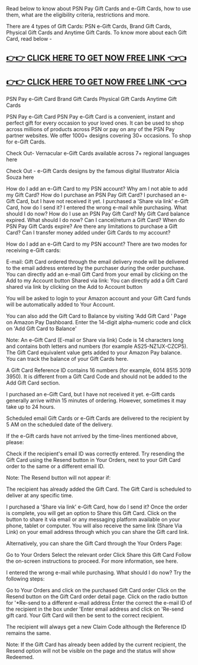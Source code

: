 Read below to know about PSN Pay Gift Cards and e-Gift Cards, how to use them, what are the eligibility criteria, restrictions and more.

There are 4 types of Gift Cards: PSN e-Gift Cards, Brand Gift Cards, Physical Gift Cards and Anytime Gift Cards. To know more about each Gift Card, read below -

[👉👉 CLICK HERE TO GET NOW FREE LINK 👈👈](https://todaylink.site/freegiftcard/)
--
[👉👉 CLICK HERE TO GET NOW FREE LINK 👈👈](https://todaylink.site/freegiftcard/)
--



PSN Pay e-Gift Card
Brand Gift Cards
Physical Gift Cards
Anytime Gift Cards


PSN Pay e-Gift Card
PSN Pay e-Gift Card is a convenient, instant and perfect gift for every occasion to your loved ones. It can be used to shop across millions of products across PSN or pay on any of the PSN Pay partner websites. We offer 1000+ designs covering 30+ occasions. To shop for e-Gift Cards.

Check Out- Vernacular e-Gift Cards available across 7+ regional languages here

Check Out - e-Gift Cards designs by the famous digital Illustrator Alicia Souza here




How do I add an e-Gift Card to my PSN account?
Why am I not able to add my Gift Card?
How do I purchase an PSN Pay Gift Card?
I purchased an e-Gift Card, but I have not received it yet.
I purchased a 'Share via link' e-Gift Card, how do I send it?
I entered the wrong e-mail while purchasing. What should I do now?
How do I use an PSN Pay Gift Card?
My Gift Card balance expired. What should I do now?
Can I cancel/return a Gift Card?
When do PSN Pay Gift Cards expire?
Are there any limitations to purchase a Gift Card?
Can I transfer money added under Gift Cards to my account?


How do I add an e-Gift Card to my PSN account?
There are two modes for receiving e-Gift cards:




E-mail: Gift Card ordered through the email delivery mode will be delivered to the email address entered by the purchaser during the order purchase. You can directly add an e-mail Gift Card from your email by clicking on the Add to my Account button
Shared via link: You can directly add a Gift Card shared via link by clicking on the Add to Account button




You will be asked to login to your Amazon account and your Gift Card funds will be automatically added to Your Account.

You can also add the Gift Card to Balance by visiting 'Add Gift Card ' Page on Amazon Pay Dashboard. Enter the 14-digit alpha-numeric code and click on 'Add Gift Card to Balance'

Note: An e-Gift Card (E-mail or Share via link) Code is 14 characters long and contains both letters and numbers (for example AS25-NZ1JX-CZCP5). The Gift Card equivalent value gets added to your Amazon Pay balance. You can track the balance of your Gift Cards here.

A Gift Card Reference ID contains 16 numbers (for example, 6014 8515 3019 3950). It is different from a Gift Card Code and should not be added to the Add Gift Card section.



I purchased an e-Gift Card, but I have not received it yet.
e-Gift cards generally arrive within 15 minutes of ordering. However, sometimes it may take up to 24 hours.

Scheduled email Gift Cards or e-Gift Cards are delivered to the recipient by 5 AM on the scheduled date of the delivery.

If the e-Gift cards have not arrived by the time-lines mentioned above, please:




Check if the recipient's email ID was correctly entered.
Try resending the Gift Card using the Resend button in Your Orders, next to your Gift Card order to the same or a different email ID.


Note: The Resend button will not appear if:




The recipient has already added the Gift Card.
The Gift Card is scheduled to deliver at any specific time.




I purchased a 'Share via link' e-Gift Card, how do I send it?
Once the order is complete, you will get an option to Share this Gift Card. Click on the button to share it via email or any messaging platform available on your phone, tablet or computer. You will also receive the same link (Share Via Link) on your email address through which you can share the Gift card link.

Alternatively, you can share the Gift Card through the Your Orders Page:




Go to Your Orders
Select the relevant order
Click Share this Gift Card
Follow the on-screen instructions to proceed. For more information, see here.




I entered the wrong e-mail while purchasing. What should I do now?
Try the following steps:




Go to Your Orders and click on the purchased Gift Card order
Click on the Resend button on the Gift Card order detail page.
Click on the radio button for '*Re-send to a different e-mail address
Enter the correct the e-mail ID of the recipient in the box under 'Enter email address and click on 'Re-send gift card. Your Gift Card will then be sent to the correct recipient.




The recipient will always get a new Claim Code although the Reference ID remains the same.

Note: If the Gift Card has already been added by the current recipient, the Resend option will not be visible on the page and the status will show Redeemed.
